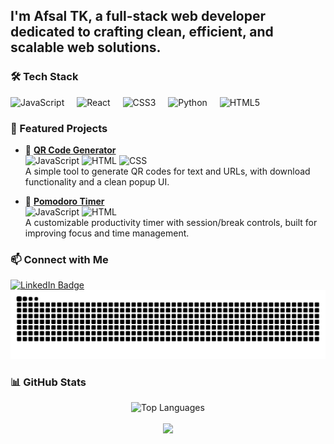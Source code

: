 <h2 align="left">I'm Afsal TK, a full-stack web developer dedicated to crafting clean, efficient, and scalable web solutions.</h2>

<h3>🛠️ Tech Stack</h3>

<div align="left">
  <img src="https://cdn.jsdelivr.net/gh/devicons/devicon/icons/javascript/javascript-original.svg" height="30" alt="JavaScript" />
  <img width="12" />
  <img src="https://cdn.jsdelivr.net/gh/devicons/devicon/icons/react/react-original.svg" height="30" alt="React" />
  <img width="12" />
  <img src="https://cdn.jsdelivr.net/gh/devicons/devicon/icons/css3/css3-original.svg" height="30" alt="CSS3" />
  <img width="12" />
  <img src="https://cdn.jsdelivr.net/gh/devicons/devicon/icons/python/python-original.svg" height="30" alt="Python" />
  <img width="12" />
  <img src="https://cdn.simpleicons.org/html5/E34F26" height="30" alt="HTML5" />
</div>

<h3>🚀 Featured Projects</h3>

- 📱 [**QR Code Generator**](https://github.com/afzytk/qr-code-generator)  
  ![JavaScript](https://img.shields.io/badge/-JavaScript-yellow?logo=javascript) ![HTML](https://img.shields.io/badge/-HTML5-orange?logo=html5) ![CSS](https://img.shields.io/badge/-CSS3-blue?logo=css3)  
  A simple tool to generate QR codes for text and URLs, with download functionality and a clean popup UI.  

- 🎯 [**Pomodoro Timer**](https://github.com/afzytk/pomodoro-timer)  
  ![JavaScript](https://img.shields.io/badge/-JavaScript-yellow?logo=javascript) ![HTML](https://img.shields.io/badge/-HTML5-orange?logo=html5)  
  A customizable productivity timer with session/break controls, built for improving focus and time management.

<h3>📫 Connect with Me</h3>

<div align="left">
  <a href="https://www.linkedin.com/in/afsaltk" target="_blank">
    <img src="https://img.shields.io/static/v1?message=LinkedIn&logo=linkedin&label=&color=0077B5&logoColor=white&labelColor=&style=for-the-badge" height="35" alt="LinkedIn Badge" />
  </a>
</div>

<div align="center">
  <img src="https://raw.githubusercontent.com/afzytk/afzytk/output/snake.svg" alt="Snake animation" />
</div>

<h3>📊 GitHub Stats</h3>

<div align="center">
  <img src="https://github-readme-stats.vercel.app/api/top-langs?username=afzytk&locale=en&hide_title=false&layout=compact&card_width=320&langs_count=5&theme=default&hide_border=false" height="150" alt="Top Languages" />
  <br/><br/>
  <img src="https://github-readme-stats.vercel.app/api?username=afzytk&show_icons=true&theme=default&hide_border=false" height="180" />
</div>
